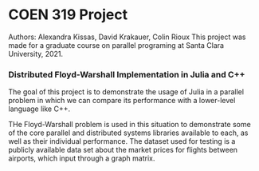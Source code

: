 # COEN 319 Project
Authors: Alexandra Kissas, David Krakauer, Colin Rioux
This project was made for a graduate course on parallel programing at Santa Clara University, 2021.
### Distributed Floyd-Warshall Implementation in Julia and C++
The goal of this project is to demonstrate the usage of Julia in a parallel problem
in which we can compare its performance with a lower-level language like C++.

THe Floyd-Warshall problem is used in this situation to demonstrate some of the core
parallel and distributed systems libraries available to each, as well as their individual
performance. The dataset used for testing is a publicly available data set about the market prices for flights between airports, which input through a graph matrix.
